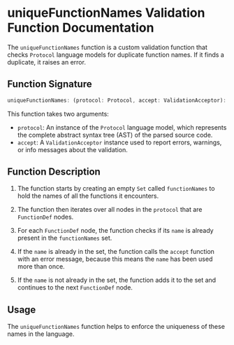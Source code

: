 # uniqueFunctionNames Validation Function Documentation

The `uniqueFunctionNames` function is a custom validation function that checks `Protocol` language models for duplicate function names. If it finds a duplicate, it raises an error.

## Function Signature

```typescript
uniqueFunctionNames: (protocol: Protocol, accept: ValidationAcceptor): MaybePromise<void>
```

This function takes two arguments:

- `protocol`: An instance of the `Protocol` language model, which represents the complete abstract syntax tree (AST) of the parsed source code.
- `accept`: A `ValidationAcceptor` instance used to report errors, warnings, or info messages about the validation.

## Function Description

1. The function starts by creating an empty `Set` called `functionNames` to hold the names of all the functions it encounters.

2. The function then iterates over all nodes in the `protocol` that are `FunctionDef` nodes.

3. For each `FunctionDef` node, the function checks if its `name` is already present in the `functionNames` set.

4. If the `name` is already in the set, the function calls the `accept` function with an error message, because this means the `name` has been used more than once.

5. If the `name` is not already in the set, the function adds it to the set and continues to the next `FunctionDef` node.

## Usage

The `uniqueFunctionNames` function helps to enforce the uniqueness of these names in the language.